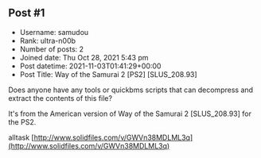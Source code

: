 ## Post #1
- Username: samudou
- Rank: ultra-n00b
- Number of posts: 2
- Joined date: Thu Oct 28, 2021 5:43 pm
- Post datetime: 2021-11-03T01:41:29+00:00
- Post Title: Way of the Samurai 2 [PS2] [SLUS_208.93]

Does anyone have any tools or quickbms scripts that can decompress and extract the contents of this file?

It's from the American version of Way of the Samurai 2 [SLUS_208.93] for the PS2.

alltask
[http://www.solidfiles.com/v/GWVn38MDLML3q](http://www.solidfiles.com/v/GWVn38MDLML3q)
